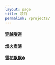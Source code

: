 ```yaml
---
layout: page
title: 项目
permalink: /projects/
---
```

#### [穿越隧道](/assets/projects/Scratch/穿越隧道/穿越隧道.md)
#### [烟火表演](/assets/projects/Scratch/烟火表演/烟火表演.md)
#### [雪花飘飘❄️](/assets/projects/Scratch/雪花飘飘/雪花飘飘.md)